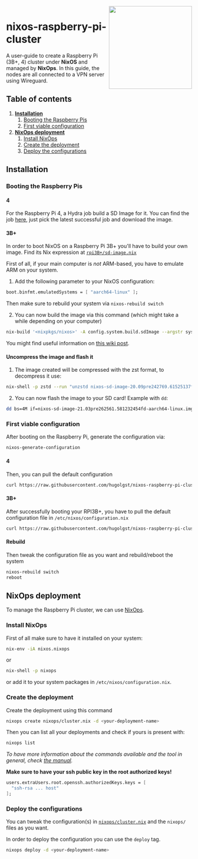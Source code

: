 <img src="https://user-images.githubusercontent.com/15371828/109402799-1cf80a80-7959-11eb-8ba3-5b9b83c03dfd.jpg" align="right" width="225" />

# nixos-raspberry-pi-cluster
A user-guide to create a Raspberry Pi (3B+, 4) cluster under **NixOS** and managed by **NixOps**.
In this guide, the nodes are all connected to a VPN server using Wireguard.

## Table of contents
<ol>
  <li><a href="#installation"><strong>Installation</strong></a>
    <ol>
      <li><a href="#booting-the-raspberry-pis">Booting the Raspberry Pis</a></li>
      <li><a href="#first-viable-configuration">First viable configuration</a></li>
    </ol>
  </li>
  
  <li><a href="#nixops-deployment"><strong>NixOps deployment</strong></a>
    <ol>
      <li><a href="#install-nixops">Install NixOps</a></li>
      <li><a href="#create-the-deployment">Create the deployment</a></li>
      <li><a href="#deploy-the-configurations">Deploy the configurations</a></li>
    </ol>
  </li>
</ol>

## Installation
### Booting the Raspberry Pis
#### 4
For the Raspberry Pi 4, a Hydra job build a SD Image for it.
You can find the job [here](https://hydra.nixos.org/job/nixos/trunk-combined/nixos.sd_image_raspberrypi4.aarch64-linux/all?page=1), just pick the latest successful job and download the image.

#### 3B+
In order to boot NixOS on a Raspberry Pi 3B+ you'll have to build your own image.
Find its Nix expression at [`rpi3B+/sd-image.nix`](https://github.com/hugolgst/nixos-raspberry-pi-cluster/blob/master/rpi3B%2B/sd-image.nix)


First of all, if your main computer is *not* ARM-based, you have to emulate ARM on your system.
1. Add the following parameter to your NixOS configuration:
  ```nix
  boot.binfmt.emulatedSystems = [ "aarch64-linux" ];
  ```
  Then make sure to rebuild your system via `nixos-rebuild switch`


2. You can now build the image via this command (which might take a while depending on your computer)
  ```bash
  nix-build '<nixpkgs/nixos>' -A config.system.build.sdImage --argstr system aarch64-linux -I nixos-config=sd-image.nix
  ```
  
You might find useful information on [this wiki post](https://nixos.wiki/wiki/NixOS_on_ARM/Raspberry_Pi_3).

#### Uncompress the image and flash it
1. The image created will be compressed with the zst format, to decompress it use:
  ```bash
  nix-shell -p zstd --run "unzstd nixos-sd-image-20.09pre242769.61525137fd1-aarch64-linux.img.zst
  ```

2. You can now flash the image to your SD card!
  Example with `dd`:
  ```bash
  dd bs=4M if=nixos-sd-image-21.03pre262561.581232454fd-aarch64-linux.img of=/dev/mmcblk0 conv=fsync
  ```

### First viable configuration
After booting on the Raspberry Pi, generate the configuration via:
```bash
nixos-generate-configuration
```

#### 4
Then, you can pull the default configuration
```bash
curl https://raw.githubusercontent.com/hugolgst/nixos-raspberry-pi-cluster/master/rpi4/default-configuration.nix > /etc/nixos/configuration.nix
```

#### 3B+
After successfully booting your RPI3B+, you have to pull the default configuration file in `/etc/nixos/configuration.nix`
```bash
curl https://raw.githubusercontent.com/hugolgst/nixos-raspberry-pi-cluster/master/rpi3B%2B/default-configuration.nix > /etc/nixos/configuration.nix
```

#### Rebuild
Then tweak the configuration file as you want and rebuild/reboot the system
```bash
nixos-rebuild switch
reboot
```

## NixOps deployment
To manage the Raspberry Pi cluster, we can use [NixOps](https://github.com/NixOS/nixops).

### Install NixOps
First of all make sure to have it installed on your system:
```bash
nix-env -iA nixos.nixops
```
or 
```bash
nix-shell -p nixops
```
or add it to your system packages in `/etc/nixos/configuration.nix`.

### Create the deployment
Create the deployment using this command
```bash
nixops create nixops/cluster.nix -d <your-deployment-name>
```

Then you can list all your deployments and check if yours is present with:
```bash
nixops list
```
*To have more information about the commands available and the tool in general, check [the manual](https://hydra.nixos.org/build/115931128/download/1/manual/manual.html).*

**Make sure to have your ssh public key in the root authorized keys!**
```nix
users.extraUsers.root.openssh.authorizedKeys.keys = [
  "ssh-rsa ... host"
];
```

### Deploy the configurations
You can tweak the configuration(s) in [`nixops/cluster.nix`](https://github.com/hugolgst/nixos-raspberry-pi-cluster/blob/master/nixops/cluster.nix) and the `nixops/` files as you want.

In order to deploy the configuration you can use the `deploy` tag.
```bash
nixops deploy -d <your-deployment-name>
```
